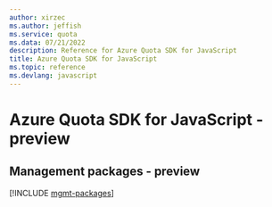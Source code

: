 ```yaml
---
author: xirzec
ms.author: jeffish
ms.service: quota
ms.data: 07/21/2022
description: Reference for Azure Quota SDK for JavaScript
title: Azure Quota SDK for JavaScript
ms.topic: reference
ms.devlang: javascript
---
```

# Azure Quota SDK for JavaScript - preview

## Management packages - preview
[!INCLUDE [mgmt-packages](quota-mgmt-index.md)]